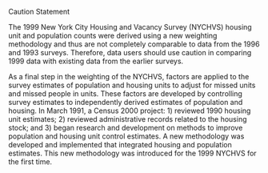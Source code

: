 Caution Statement

The 1999 New York City Housing and Vacancy Survey (NYCHVS) housing unit and population counts were derived using a new weighting methodology and thus are not completely comparable to data from the 1996 and 1993 surveys. Therefore, data users should use caution in comparing 1999 data with existing data from the earlier surveys.

As a final step in the weighting of the NYCHVS, factors are applied to the survey estimates of population and housing units to adjust for missed units and missed people in units. These factors are developed by controlling survey estimates to independently derived estimates of population and housing. In March 1991, a Census 2000 project: 1) reviewed 1990 housing unit estimates; 2) reviewed administrative records related to the housing stock; and 3) began research and development on methods to improve population and housing unit control estimates. A new methodology was developed and implemented that integrated housing and population estimates. This new methodology was introduced for the 1999 NYCHVS for the first time.